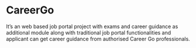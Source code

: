 # CareerGo
It’s an web based job portal project with exams and career guidance as additional module along with traditional job portal functionalities and applicant can get career guidance from authorised Career Go professionals.
